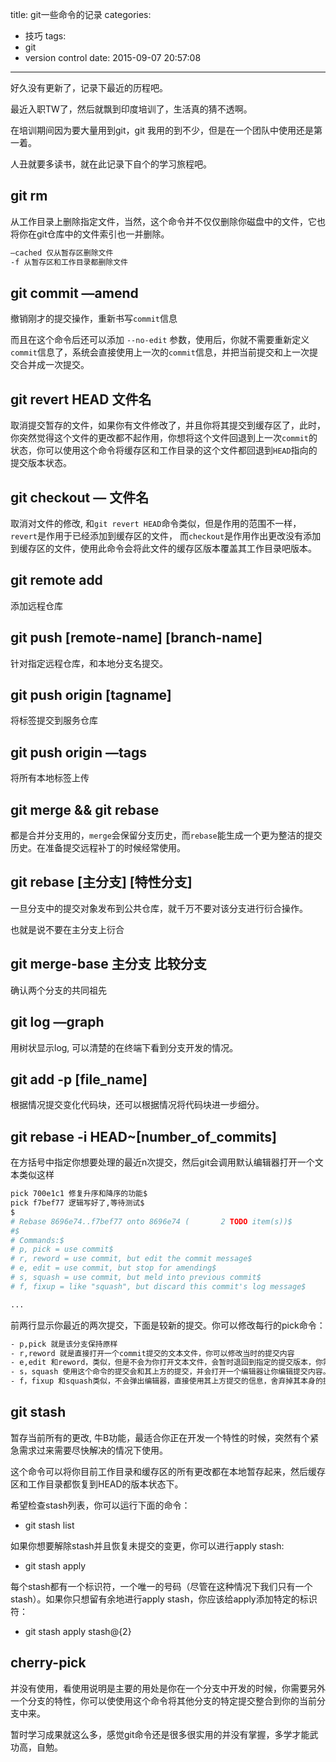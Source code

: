 title: git一些命令的记录
categories:
  - 技巧
tags:
  - git
  - version control
date: 2015-09-07 20:57:08
---


好久没有更新了，记录下最近的历程吧。

最近入职TW了，然后就飘到印度培训了，生活真的猜不透啊。

在培训期间因为要大量用到git，git 我用的到不少，但是在一个团队中使用还是第一着。

人丑就要多读书，就在此记录下自个的学习旅程吧。

<!--more-->

## git rm 

从工作目录上删除指定文件，当然，这个命令并不仅仅删除你磁盘中的文件，它也将你在git仓库中的文件索引也一并删除。

```bash
—cached 仅从暂存区删除文件
-f 从暂存区和工作目录都删除文件
```

## git commit —amend 

撤销刚才的提交操作，重新书写`commit`信息

而且在这个命令后还可以添加 `--no-edit` 参数，使用后，你就不需要重新定义`commit`信息了，系统会直接使用上一次的`commit`信息，并把当前提交和上一次提交合并成一次提交。

## git revert HEAD 文件名 

取消提交暂存的文件，如果你有文件修改了，并且你将其提交到缓存区了，此时，你突然觉得这个文件的更改都不起作用，你想将这个文件回退到上一次`commit`的状态，你可以使用这个命令将缓存区和工作目录的这个文件都回退到`HEAD`指向的提交版本状态。

## git checkout — 文件名 

取消对文件的修改, 和`git revert HEAD`命令类似，但是作用的范围不一样，`revert`是作用于已经添加到缓存区的文件， 而`checkout`是作用作出更改没有添加到缓存区的文件，使用此命令会将此文件的缓存区版本覆盖其工作目录吧版本。

## git remote add  

添加远程仓库


## git push [remote-name] [branch-name]

针对指定远程仓库，和本地分支名提交。

## git push origin [tagname]

将标签提交到服务仓库

## git push origin —tags 

将所有本地标签上传

## git merge && git rebase 

都是合并分支用的，`merge`会保留分支历史，而`rebase`能生成一个更为整洁的提交历史。在准备提交远程补丁的时候经常使用。

## git rebase [主分支] [特性分支]

一旦分支中的提交对象发布到公共仓库，就千万不要对该分支进行衍合操作。

也就是说不要在主分支上衍合


## git merge-base 主分支 比较分支 

确认两个分支的共同祖先

## git log —graph 

用树状显示log, 可以清楚的在终端下看到分支开发的情况。

## git add -p [file_name] 

根据情况提交变化代码块，还可以根据情况将代码块进一步细分。

## git rebase -i HEAD~[number_of_commits] 

在方括号中指定你想要处理的最近n次提交，然后git会调用默认编辑器打开一个文本类似这样

```bash
pick 700e1c1 修复升序和降序的功能$
pick f7bef77 逻辑写好了,等待测试$
$
# Rebase 8696e74..f7bef77 onto 8696e74 (       2 TODO item(s))$
#$
# Commands:$
# p, pick = use commit$
# r, reword = use commit, but edit the commit message$
# e, edit = use commit, but stop for amending$
# s, squash = use commit, but meld into previous commit$
# f, fixup = like "squash", but discard this commit's log message$

...
```

前两行显示你最近的两次提交，下面是较新的提交。你可以修改每行的pick命令：

```bash
- p,pick 就是该分支保持原样
- r,reword 就是直接打开一个commit提交的文本文件，你可以修改当时的提交内容
- e,edit 和reword，类似，但是不会为你打开文本文件，会暂时退回到指定的提交版本，你需要使用git commit --amend主动修改提交内容，然后使用git rebase --continue衍合
- s，squash 使用这个命令的提交会和其上方的提交，并会打开一个编辑器让你编辑提交内容。
- f，fixup 和squash类似，不会弹出编辑器，直接使用其上方提交的信息，舍弃掉其本身的提交信息。
```

## git stash 

暂存当前所有的更改, 牛B功能，最适合你正在开发一个特性的时候，突然有个紧急需求过来需要尽快解决的情况下使用。

这个命令可以将你目前工作目录和缓存区的所有更改都在本地暂存起来，然后缓存区和工作目录都恢复到HEAD的版本状态下。

希望检查stash列表，你可以运行下面的命令：

-  git stash list

如果你想要解除stash并且恢复未提交的变更，你可以进行apply stash:


-  git stash apply

每个stash都有一个标识符，一个唯一的号码（尽管在这种情况下我们只有一个stash）。如果你只想留有余地进行apply stash，你应该给apply添加特定的标识符：

- git stash apply stash@{2}

## cherry-pick

并没有使用，看使用说明是主要的用处是你在一个分支中开发的时候，你需要另外一个分支的特性，你可以使使用这个命令将其他分支的特定提交整合到你的当前分支中来。

暂时学习成果就这么多，感觉git命令还是很多很实用的并没有掌握，多学才能武功高，自勉。
